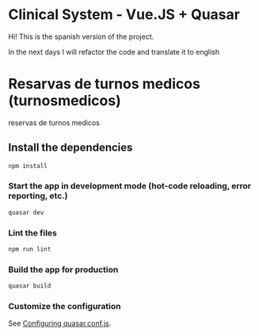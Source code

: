 # Clinical System - Vue.JS + Quasar

Hi! This is the spanish version of the project.

In the next days I will refactor the code and translate it to english

# Resarvas de turnos medicos (turnosmedicos)

reservas de turnos medicos

## Install the dependencies
```bash
npm install
```

### Start the app in development mode (hot-code reloading, error reporting, etc.)
```bash
quasar dev
```

### Lint the files
```bash
npm run lint
```

### Build the app for production
```bash
quasar build
```

### Customize the configuration
See [Configuring quasar.conf.js](https://v1.quasar.dev/quasar-cli/quasar-conf-js).
